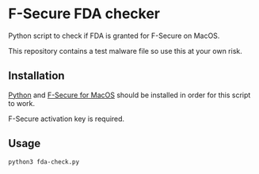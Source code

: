 # F-Secure FDA checker

Python script to check if FDA is granted for F-Secure on MacOS.

This repository contains a test malware file so use this at your own risk.


## Installation

[Python](https://www.python.org/downloads/) and [F-Secure for MacOS](https://psblive.psb-stg.fsxt.net/#/public-downloads) should be installed in order for this script to work.

F-Secure activation key is required.

## Usage

```
python3 fda-check.py
```
